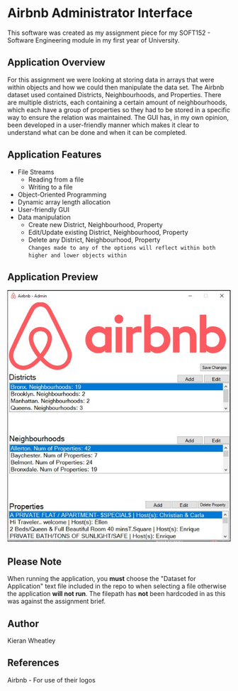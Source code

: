 # Airbnb Administrator Interface #
This software was created as my assignment piece for my SOFT152 - Software Engineering module in my first year of University.

## Application Overview ##
For this assignment we were looking at storing data in arrays that were within objects and how we could then manipulate the data set. The Airbnb dataset used contained Districts, Neighbourhoods, and Properties. There are multiple districts, each containing a certain amount of neighbourhoods, which each have a group of properties so they had to be stored in a specific way to ensure the relation was maintained. The GUI has, in my own opinion, been developed in a user-friendly manner which makes it clear to understand what can be done and when it can be completed.

## Application Features ##
* File Streams 
  * Reading from a file
  * Writing to a file
* Object-Oriented Programming
* Dynamic array length allocation
* User-friendly GUI
* Data manipulation
  * Create new District, Neighbourhood, Property
  * Edit/Update existing District, Neighbourhood, Property 
  * Delete any District, Neighbourhood, Property <br />
  `Changes made to any of the options will reflect within both higher and lower objects within`
  
## Application Preview ##
![Image of application in use](https://github.com/kieranwheatley/Airbnb-Administrator-Interface/blob/main/github%20img/Application.JPG?raw=true)

## Please Note ##
When running the application, you __must__ choose the "Dataset for Application" text file included in the repo to when selecting a file otherwise the application __will not run__. The filepath has __not__ been hardcoded in as this was against the assignment brief.

## Author ##
Kieran Wheatley

## References ##
Airbnb - For use of their logos
